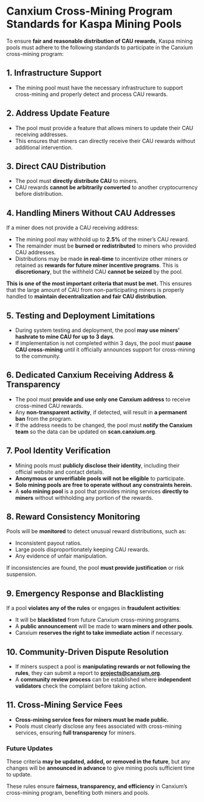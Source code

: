 # Canxium Cross-Mining Program Standards for Kaspa Mining Pools

To ensure **fair and reasonable distribution of CAU rewards**, Kaspa mining pools must adhere to the following standards to participate in the Canxium cross-mining program:  

## 1. Infrastructure Support  
- The mining pool must have the necessary infrastructure to support cross-mining and properly detect and process CAU rewards.  

## 2. Address Update Feature  
- The pool must provide a feature that allows miners to update their CAU receiving addresses.  
- This ensures that miners can directly receive their CAU rewards without additional intervention.  

## 3. Direct CAU Distribution  
- The pool must **directly distribute CAU** to miners.  
- CAU rewards **cannot be arbitrarily converted** to another cryptocurrency before distribution.  

## 4. Handling Miners Without CAU Addresses  
If a miner does not provide a CAU receiving address:  
- The mining pool may withhold up to **2.5%** of the miner’s CAU reward.  
- The remainder must be **burned or redistributed** to miners who provided CAU addresses.  
- Distributions may be made **in real-time** to incentivize other miners or retained as **rewards for future miner incentive programs**. This is **discretionary**, but the withheld CAU **cannot be seized** by the pool.  

**This is one of the most important criteria that must be met.** This ensures that the large amount of CAU from non-participating miners is properly handled to **maintain decentralization and fair CAU distribution**.  

## 5. Testing and Deployment Limitations  
- During system testing and deployment, the pool **may use miners' hashrate to mine CAU for up to 3 days**.  
- If implementation is not completed within 3 days, the pool must **pause CAU cross-mining** until it officially announces support for cross-mining to the community.  

## 6. Dedicated Canxium Receiving Address & Transparency  
- The pool must **provide and use only one Canxium address** to receive cross-mined CAU rewards.  
- Any **non-transparent activity**, if detected, will result in **a permanent ban** from the program.  
- If the address needs to be changed, the pool must **notify the Canxium team** so the data can be updated on **scan.canxium.org**.  

## 7. Pool Identity Verification  
- Mining pools must **publicly disclose their identity**, including their official website and contact details.  
- **Anonymous or unverifiable pools will not be eligible** to participate.  
- **Solo mining pools are free to operate without any constraints herein.**  
- A **solo mining pool** is a pool that provides mining services **directly to miners** without withholding any portion of the rewards.  

## 8. Reward Consistency Monitoring  
Pools will be **monitored** to detect unusual reward distributions, such as:  
  - Inconsistent payout ratios.  
  - Large pools disproportionately keeping CAU rewards.  
  - Any evidence of unfair manipulation.

If inconsistencies are found, the pool **must provide justification** or risk suspension.  

## 9. Emergency Response and Blacklisting  
If a pool **violates any of the rules** or engages in **fraudulent activities**:  
  - It will be **blacklisted** from future Canxium cross-mining programs.  
  - A **public announcement** will be made to **warn miners and other pools**.  
  - Canxium **reserves the right to take immediate action** if necessary.  

## 10. Community-Driven Dispute Resolution  
- If miners suspect a pool is **manipulating rewards or not following the rules**, they can submit a report to **projects@canxium.org**.  
- A **community review process** can be established where **independent validators** check the complaint before taking action.  

## 11. Cross-Mining Service Fees  
- **Cross-mining service fees for miners must be made public.**  
- Pools must clearly disclose any fees associated with cross-mining services, ensuring **full transparency** for miners.  

### Future Updates  

These criteria **may be updated, added, or removed in the future**, but any changes will be **announced in advance** to give mining pools sufficient time to update.  

These rules ensure **fairness, transparency, and efficiency** in Canxium’s cross-mining program, benefiting both miners and pools.